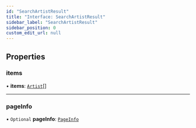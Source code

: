 ```yaml
---
id: "SearchArtistResult"
title: "Interface: SearchArtistResult"
sidebar_label: "SearchArtistResult"
sidebar_position: 0
custom_edit_url: null
---
```


## Properties

### items

• **items**: [`Artist`](Artist.md)[]

___

### pageInfo

• `Optional` **pageInfo**: [`PageInfo`](PageInfo.md)
